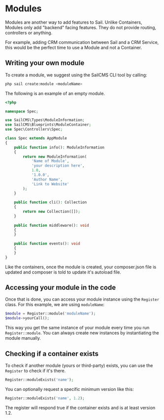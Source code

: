 # Modules

Modules are another way to add features to Sail. Unlike Containers, Modules only add "backend" facing 
features. They do not provide routing, controllers or anything.

For example, adding CRM communication between Sail and a CRM Service, this would be the perfect time to
use a Module and not a Container.

## Writing your own module

To create a module, we suggest using the SailCMS CLI tool by calling:

```bash
php sail create:module <moduleName>
```

The following is an example of an empty module.

```php
<?php

namespace Spec;

use SailCMS\Types\ModuleInformation;
use SailCMS\Blueprints\ModuleContainer;
use Spec\Controllers\Spec;

class Spec extends AppModule
{
    public function info(): ModuleInformation
    {
        return new ModuleInformation(
            'Name of Module',
            'your description here',
            1.0,
            '1.0.0',
            'Author Name',
            'Link to Website'
        );
    }
    
    public function cli(): Collection
    {
        return new Collection([]);
    }
    
    public function middleware(): void
    {
    }
    
    public function events(): void
    {
    }
}
```
Like the containers, once the module is created, your composer.json file is updated and composer is told to update
it's autoload file.

## Accessing your module in the code

Once that is done, you can access your module instance using the `Register` class. For this example, we
are using `moduleName`:

```php
$module = Register::module('moduleName');
$module->yourCall();
```
This way you get the same instance of your module every time you run `Register::module`. You can always create
new instances by instantiating the module manually.

## Checking if a container exists

To check if another module (yours or third-party) exists, you can use the `Register` to check if it's there.

```php
Register::moduleExists('name');
```

You can optionally request a specific minimum version like this:

```php
Register::moduleExists('name', 1.2);
```

The register will respond true if the container exists and is at least version 1.2.